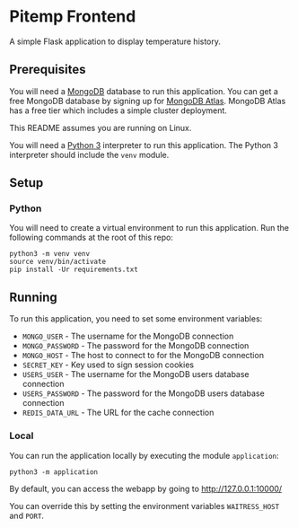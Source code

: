 # Pitemp Frontend
A simple Flask application to display temperature history.

## Prerequisites
You will need a [MongoDB](https://www.mongodb.com/) database to run this application.
You can get a free MongoDB database by signing up for [MongoDB Atlas](https://www.mongodb.com/cloud/atlas).
MongoDB Atlas has a free tier which includes a simple cluster deployment.

This README assumes you are running on Linux.

You will need a [Python 3](https://www.python.org/about/) interpreter to run this application.
The Python 3 interpreter should include the `venv` module.

## Setup

### Python
You will need to create a virtual environment to run this application.
Run the following commands at the root of this repo:
```
python3 -m venv venv
source venv/bin/activate
pip install -Ur requirements.txt
```

## Running
To run this application, you need to set some environment variables:
* `MONGO_USER` - The username for the MongoDB connection
* `MONGO_PASSWORD` - The password for the MongoDB connection
* `MONGO_HOST` - The host to connect to for the MongoDB connection
* `SECRET_KEY` - Key used to sign session cookies
* `USERS_USER` - The username for the MongoDB users database connection
* `USERS_PASSWORD` - The password for the MongoDB users database connection
* `REDIS_DATA_URL` - The URL for the cache connection

### Local

You can run the application locally by executing the module `application`:
```
python3 -m application
```

By default, you can access the webapp by going to http://127.0.0.1:10000/

You can override this by setting the environment variables `WAITRESS_HOST` and `PORT`.
